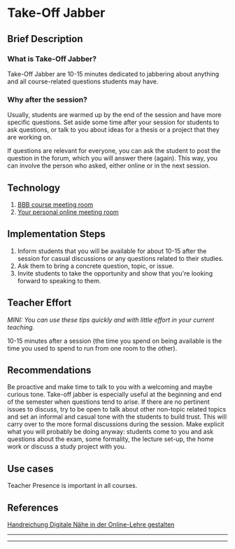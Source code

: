 # Take-Off Jabber 
## Brief Description 
### What is Take-Off Jabber? 
Take-Off Jabber are 10-15 minutes dedicated to jabbering about anything and all course-related questions students may have. 

### Why after the session? 
Usually, students are warmed up by the end of the session and have more specific questions. 
Set aside some time after your session for students to ask questions, or talk to you about 
ideas for a thesis or a project that they are working on. 

If questions are relevant for everyone, you can ask the student to post the question in the forum, 
which you will answer there (again). This way, you can involve the person who asked, either online or in 
the next session. 
## Technology
1. <a href="https://digitale-lehre.virtuos.uni-osnabrueck.de/eintrag/bigbluebutton/" target="_blank">BBB course meeting room</a>
2.  <a href="https://webconf.uni-osnabrueck.de/b/" target="_blank">Your personal online meeting room</a>
## Implementation Steps
1. Inform students that you will be available for about 10-15 after the session for casual discussions or any questions related to their studies. 
2. Ask them to bring a concrete question, topic, or issue. 
2. Invite students to take the opportunity and show that you're looking forward to speaking to them.
## Teacher Effort
*MINI: You can use these tips quickly and with little effort in your current teaching.*

10-15 minutes after a session (the time you spend on being available is the time you used to spend to run from one room to the other). 
## Recommendations
Be proactive and make time to talk to you with a welcoming and maybe curious tone. Take-off jabber is especially useful at the beginning and end of the semester when questions tend to arise. 
If there are no pertinent issues to discuss, try to be open to talk about other non-topic related topics and set an informal and casual tone with the students to build trust. This will carry over to the more formal discussions during the session. 
Make explicit what you will probably be doing anyway: students come to you and ask questions about the exam, some formality, the lecture set-up, the home work or discuss a study project with you.
## Use cases
Teacher Presence is important in all courses. 
## References
<a href="https://ilias.uni-giessen.de/goto.php?target=file_286775&client_id=JLUG&lang=en" target="_blank">Handreichung Digitale Nähe in der Online-Lehre gestalten</a>

---
[//]: <> (Reusable='yes') 

[//]: <> (testimony= ask Jens, Peter, Misha)


[//]: <> (References='emtpy') 

----
[//]: <> (task_complexity='1')
